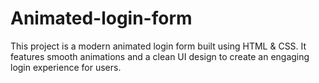 # Animated-login-form
This project is a modern animated login form built using HTML &amp; CSS. It features smooth animations and a clean UI design to create an engaging login experience for users.
